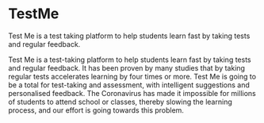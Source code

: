 # TestMe
Test Me is a test taking platform to help students learn fast by taking tests and regular feedback.

Test Me is a test-taking platform to help students learn fast by taking tests and regular feedback. It has been proven by many studies that by taking regular tests accelerates learning by four times or more. Test Me is going to be a total for test-taking and assessment, with intelligent suggestions and personalised feedback. The Coronavirus has made it impossible for millions of students to attend school or classes, thereby slowing the learning process, and our effort is going towards this problem.
